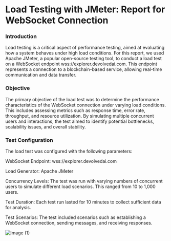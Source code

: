 # Load Testing with JMeter: Report for WebSocket Connection

### Introduction
Load testing is a critical aspect of performance testing, aimed at evaluating how a system behaves under high load conditions. For this report, we used Apache JMeter, a popular open-source testing tool, to conduct a load test on a WebSocket endpoint wss://explorer.devolvedai.com. This endpoint represents a connection to a blockchain-based service, allowing real-time communication and data transfer.

### Objective
The primary objective of the load test was to determine the performance characteristics of the WebSocket connection under varying load conditions. This includes assessing metrics such as response time, error rate, throughput, and resource utilization. By simulating multiple concurrent users and interactions, the test aimed to identify potential bottlenecks, scalability issues, and overall stability.

### Test Configuration
The load test was configured with the following parameters:

WebSocket Endpoint: wss://explorer.devolvedai.com

Load Generator: Apache JMeter

Concurrency Levels: The test was run with varying numbers of concurrent users to simulate different load scenarios. This ranged from 10 to 1,000 users.

Test Duration: Each test run lasted for 10 minutes to collect sufficient data for analysis.

Test Scenarios: The test included scenarios such as establishing a WebSocket connection, sending messages, and receiving responses.


![image (1)](https://github.com/Devolved-AI/Argochain/assets/160380027/a7b6b5ff-dfa9-4708-be0a-3f6acbe39af1)



